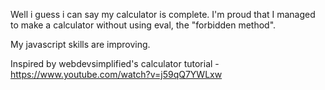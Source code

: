Well i guess i can say my calculator is complete. I'm proud that I managed to make a calculator without using eval, the "forbidden method".

My javascript skills are improving.

Inspired by webdevsimplified's calculator tutorial - https://www.youtube.com/watch?v=j59qQ7YWLxw
